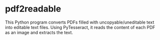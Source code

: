 # pdf2readable
This Python program converts PDFs filled with uncopyable/uneditable text into editable text files. Using PyTesseract, it reads the content of each PDF as an image and extracts the text.
